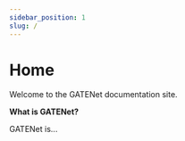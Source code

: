 ```yaml
---
sidebar_position: 1
slug: /
---
```


# Home
Welcome to the GATENet documentation site.

**What is GATENet?**

GATENet is...
